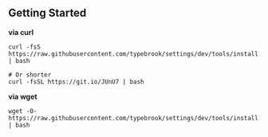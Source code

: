 ## Getting Started
**via curl**
```
curl -fsS https://raw.githubusercontent.com/typebrook/settings/dev/tools/install.sh | bash

# Or shorter
curl -fsSL https://git.io/JUnU7 | bash
```
**via wget**
```
wget -O- https://raw.githubusercontent.com/typebrook/settings/dev/tools/install.sh | bash
```
